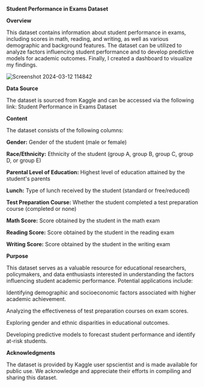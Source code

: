 **Student Performance in Exams Dataset**

**Overview**

This dataset contains information about student performance in exams, including scores in math, reading, and writing, as well as various demographic and background features. The dataset can be utilized to analyze factors influencing student performance and to develop predictive models for academic outcomes. Finally, I created a dashboard to visualize my findings.

![Screenshot 2024-03-12 114842](https://github.com/CMachogu/Student-Performance-in-Exams/assets/159150903/eb992bfb-befd-4e73-969c-7c29a5d59652)


**Data Source**

The dataset is sourced from Kaggle and can be accessed via the following link:
Student Performance in Exams Dataset

**Content**

The dataset consists of the following columns:

**Gender:** Gender of the student (male or female)

**Race/Ethnicity:** Ethnicity of the student (group A, group B, group C, group D, or group E)

**Parental Level of Education:** Highest level of education attained by the student's parents

**Lunch:** Type of lunch received by the student (standard or free/reduced)

**Test Preparation Course:** Whether the student completed a test preparation course (completed or none)

**Math Score:** Score obtained by the student in the math exam

**Reading Score:** Score obtained by the student in the reading exam

**Writing Score:** Score obtained by the student in the writing exam

**Purpose**

This dataset serves as a valuable resource for educational researchers, policymakers, and data enthusiasts interested in understanding the factors influencing student academic performance. Potential applications include:

Identifying demographic and socioeconomic factors associated with higher academic achievement.

Analyzing the effectiveness of test preparation courses on exam scores.

Exploring gender and ethnic disparities in educational outcomes.

Developing predictive models to forecast student performance and identify at-risk students.

**Acknowledgments**

The dataset is provided by Kaggle user spscientist and is made available for public use. We acknowledge and appreciate their efforts in compiling and sharing this dataset.
